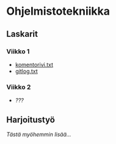# **Ohjelmistotekniikka**
## Laskarit
### Viikko 1
- [komentorivi.txt](https://github.com/kivik-beep/ot-harjoitustyo/blob/main/laskarit/viikko1/komentorivi.txt)
- [gitlog.txt](https://github.com/kivik-beep/ot-harjoitustyo/blob/main/laskarit/viikko1/gitlog.txt)

### Viikko 2
- *???*

## Harjoitustyö
*Tästä myöhemmin lisää...*
